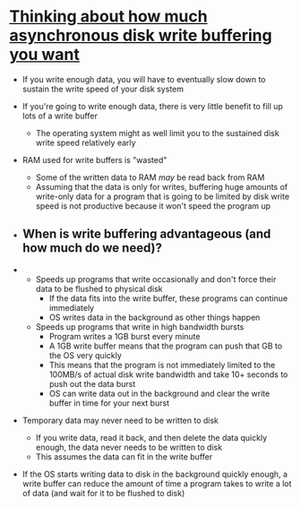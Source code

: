 # [Thinking about how much asynchronous disk write buffering you want](https://utcc.utoronto.ca/~cks/space/blog/tech/WriteBufferingHowMuch)

* If you write enough data, you will have to eventually slow down to sustain the write speed of your disk system
* If you're going to write enough data, there is very little benefit to fill up lots of a write buffer
  * The operating system might as well limit you to the sustained disk write speed relatively early
* RAM used for write buffers is "wasted"
  * Some of the written data to RAM _may_ be read back from RAM
  * Assuming that the data is only for writes, buffering huge amounts of write-only data for a program that is going to be limited by disk write speed is not productive because it won't speed the program up
 
* ## When is write buffering advantageous (and how much do we need)?

* * Speeds up programs that write occasionally and don't force their data to be flushed to physical disk
    * If the data fits into the write buffer, these programs can continue immediately
    * OS writes data in the background as other things happen
  * Speeds up programs that write in high bandwidth bursts
    * Program writes a 1GB burst every minute
    * A 1GB write buffer means that the program can push that GB to the OS very quickly
    * This means that the program is not immediately limited to the 100MB/s of actual disk write bandwidth and take 10+ seconds to push out the data burst
    * OS can write data out in the background and clear the write buffer in time for your next burst
* Temporary data may never need to be written to disk
  * If you write data, read it back, and then delete the data quickly enough, the data never needs to be written to disk
  * This assumes the data can fit in the write buffer
* If the OS starts writing data to disk in the background quickly enough, a write buffer can reduce the amount of time a program takes to write a lot of data (and wait for it to be flushed to disk)

